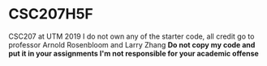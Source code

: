 # CSC207H5F
CSC207 at UTM 2019
I do not own any of the starter code, all credit go to professor Arnold Rosenbloom and Larry Zhang 
**Do not copy my code and put it in your assignments
I'm not responsible for your academic offense**
